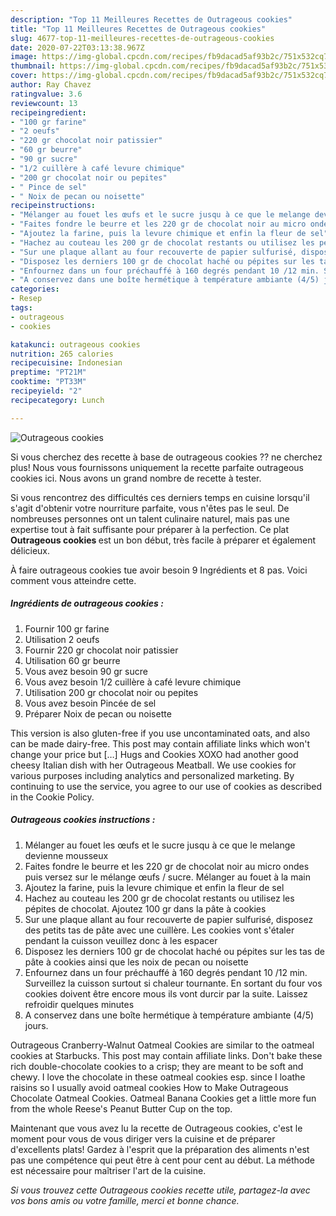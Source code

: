 ```yaml
---
description: "Top 11 Meilleures Recettes de Outrageous cookies"
title: "Top 11 Meilleures Recettes de Outrageous cookies"
slug: 4677-top-11-meilleures-recettes-de-outrageous-cookies
date: 2020-07-22T03:13:38.967Z
image: https://img-global.cpcdn.com/recipes/fb9dacad5af93b2c/751x532cq70/outrageous-cookies-photo-principale-de-la-recette.jpg
thumbnail: https://img-global.cpcdn.com/recipes/fb9dacad5af93b2c/751x532cq70/outrageous-cookies-photo-principale-de-la-recette.jpg
cover: https://img-global.cpcdn.com/recipes/fb9dacad5af93b2c/751x532cq70/outrageous-cookies-photo-principale-de-la-recette.jpg
author: Ray Chavez
ratingvalue: 3.6
reviewcount: 13
recipeingredient:
- "100 gr farine"
- "2 oeufs"
- "220 gr chocolat noir patissier"
- "60 gr beurre"
- "90 gr sucre"
- "1/2 cuillère à café levure chimique"
- "200 gr chocolat noir ou pepites"
- " Pince de sel"
- " Noix de pecan ou noisette"
recipeinstructions:
- "Mélanger au fouet les œufs et le sucre jusqu à ce que le melange devienne mousseux"
- "Faites fondre le beurre et les 220 gr de chocolat noir au micro ondes puis versez sur le mélange œufs / sucre. Mélanger au fouet à la main"
- "Ajoutez la farine, puis la levure chimique et enfin la fleur de sel"
- "Hachez au couteau les 200 gr de chocolat restants ou utilisez les pépites de chocolat. Ajoutez 100 gr dans la pâte à cookies"
- "Sur une plaque allant au four recouverte de papier sulfurisé, disposez des petits tas de pâte avec une cuillère. Les cookies vont s&#39;étaler pendant la cuisson veuillez donc à les espacer"
- "Disposez les derniers 100 gr de chocolat haché ou pépites sur les tas de pâte à cookies ainsi que les noix de pecan ou noisette"
- "Enfournez dans un four préchauffé à 160 degrés pendant 10 /12 min. Surveillez la cuisson surtout si chaleur tournante. En sortant du four vos cookies doivent être encore mous ils vont durcir par la suite. Laissez refroidir quelques minutes"
- "A conservez dans une boîte hermétique à température ambiante (4/5) jours."
categories:
- Resep
tags:
- outrageous
- cookies

katakunci: outrageous cookies 
nutrition: 265 calories
recipecuisine: Indonesian
preptime: "PT21M"
cooktime: "PT33M"
recipeyield: "2"
recipecategory: Lunch

---
```



![Outrageous cookies](https://img-global.cpcdn.com/recipes/fb9dacad5af93b2c/751x532cq70/outrageous-cookies-photo-principale-de-la-recette.jpg)

Si vous cherchez des recette à base de outrageous cookies ?? ne cherchez plus! Nous vous fournissons uniquement la recette parfaite outrageous cookies ici. Nous avons un grand nombre de recette à tester.

Si vous rencontrez des difficultés ces derniers temps en cuisine lorsqu'il s'agit d'obtenir votre nourriture parfaite, vous n'êtes pas le seul. De nombreuses personnes ont un talent culinaire naturel, mais pas une expertise tout à fait suffisante pour préparer à la perfection. Ce plat <strong> Outrageous cookies </strong> est un bon début, très facile à préparer et également délicieux.

<!--inarticleads1-->

À faire outrageous cookies tue avoir besoin 9 Ingrédients et 8 pas. Voici comment vous atteindre cette.

##### Ingrédients de outrageous cookies :

1. Fournir 100 gr farine
1. Utilisation 2 oeufs
1. Fournir 220 gr chocolat noir patissier
1. Utilisation 60 gr beurre
1. Vous avez besoin 90 gr sucre
1. Vous avez besoin 1/2 cuillère à café levure chimique
1. Utilisation 200 gr chocolat noir ou pepites
1. Vous avez besoin  Pincée de sel
1. Préparer  Noix de pecan ou noisette


This version is also gluten-free if you use uncontaminated oats, and also can be made dairy-free. This post may contain affiliate links which won&#39;t change your price but […] Hugs and Cookies XOXO had another good cheesy Italian dish with her Outrageous Meatball. We use cookies for various purposes including analytics and personalized marketing. By continuing to use the service, you agree to our use of cookies as described in the Cookie Policy. 

<!--inarticleads2-->

##### Outrageous cookies instructions :

1. Mélanger au fouet les œufs et le sucre jusqu à ce que le melange devienne mousseux
1. Faites fondre le beurre et les 220 gr de chocolat noir au micro ondes puis versez sur le mélange œufs / sucre. Mélanger au fouet à la main
1. Ajoutez la farine, puis la levure chimique et enfin la fleur de sel
1. Hachez au couteau les 200 gr de chocolat restants ou utilisez les pépites de chocolat. Ajoutez 100 gr dans la pâte à cookies
1. Sur une plaque allant au four recouverte de papier sulfurisé, disposez des petits tas de pâte avec une cuillère. Les cookies vont s&#39;étaler pendant la cuisson veuillez donc à les espacer
1. Disposez les derniers 100 gr de chocolat haché ou pépites sur les tas de pâte à cookies ainsi que les noix de pecan ou noisette
1. Enfournez dans un four préchauffé à 160 degrés pendant 10 /12 min. Surveillez la cuisson surtout si chaleur tournante. En sortant du four vos cookies doivent être encore mous ils vont durcir par la suite. Laissez refroidir quelques minutes
1. A conservez dans une boîte hermétique à température ambiante (4/5) jours.


Outrageous Cranberry-Walnut Oatmeal Cookies are similar to the oatmeal cookies at Starbucks. This post may contain affiliate links. Don&#39;t bake these rich double-chocolate cookies to a crisp; they are meant to be soft and chewy. I love the chocolate in these oatmeal cookies esp. since I loathe raisins so I usually avoid oatmeal cookies How to Make Outrageous Chocolate Oatmeal Cookies. Oatmeal Banana Cookies get a little more fun from the whole Reese&#39;s Peanut Butter Cup on the top. 

<!--inarticleads1-->

<p>
Maintenant que vous avez lu la recette de Outrageous cookies, c'est le moment pour vous de vous diriger vers la cuisine et de préparer d'excellents plats! Gardez à l'esprit que la préparation des aliments n'est pas une compétence qui peut être à cent pour cent au début. La méthode est nécessaire pour maîtriser l'art de la cuisine.
</p>

<p>
<i>Si vous trouvez cette Outrageous cookies recette utile, partagez-la avec vos bons amis ou votre famille, merci et bonne chance.</i>
</p>
